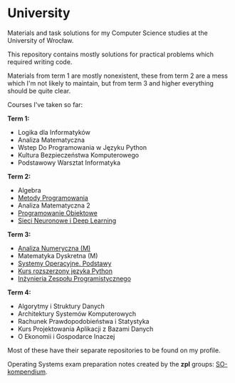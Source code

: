 # University
Materials and task solutions for my Computer Science studies at the University of Wrocław.

This repository contains mostly solutions for practical problems which required writing code.

Materials from term 1 are mostly nonexistent, these from term 2 are a mess which I'm not likely to maintain,
but from term 3 and higher everything should be quite clear.

Courses I've taken so far:

**Term 1:**
- Logika dla Informatyków
- Analiza Matematyczna
- Wstep Do Programowania w Języku Python
- Kultura Bezpieczeństwa Komputerowego
- Podstawowy Warsztat Informatyka

**Term 2:**
- Algebra
- [Metody Programowania](term2/Metody-Programowania)
- Analiza Matematyczna 2
- [Programowanie Obiektowe](term2/Programowanie-Obiektowe)
- [Sieci Neuronowe i Deep Learning](https://github.com/sgorawski/nn_assignments)

**Term 3:**
- [Analiza Numeryczna (M)](term3/Analiza-Numeryczna-M)
- Matematyka Dyskretna (M)
- [Systemy Operacyjne. Podstawy](term3/Systemy-Operacyjne-Podstawy)
- [Kurs rozszerzony języka Python](term3/Rozszerzony-kurs-jezyka-Python)
- [Inżynieria Zespołu Programistycznego](https://github.com/sgorawski/IZP-glosowanie)

**Term 4:**
- Algorytmy i Struktury Danych
- Architektury Systemów Komputerowych
- Rachunek Prawdopodobieństwa i Statystyka
- Kurs Projektowania Aplikacji z Bazami Danych
- O Ekonomii i Gospodarce Inaczej

Most of these have their separate repositories to be found on my profile.

Operating Systems exam preparation notes created by the **zpl** groups:
[SO-kompendium](https://github.com/sgorawski/SO-kompendium).
